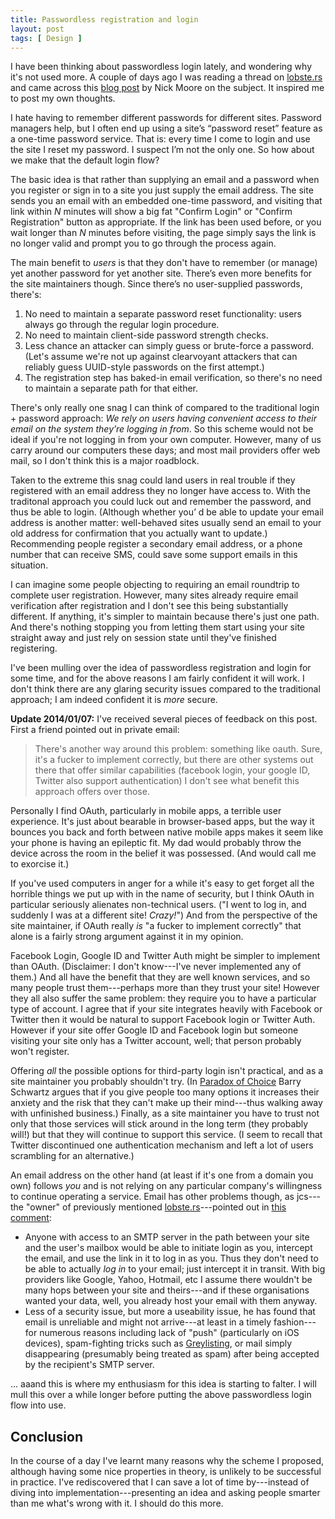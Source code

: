 ```yaml
---
title: Passwordless registration and login
layout: post
tags: [ Design ]
---
```


I have been thinking about passwordless login lately, and wondering
why it's not used more. A couple of days ago I was reading a thread on
[lobste.rs][] and came across this [blog post][] by Nick Moore on the
subject. It inspired me to post my own thoughts.

[lobste.rs]: https://lobste.rs/s/hp5btv/invalid_username_or_password_is_a_useless_security_measure
[blog post]: http://nick.zoic.org/etc/the-selfish-secret-logins-without-passwords/

I hate having to remember different passwords for different sites.
Password managers help, but I often end up using a site’s “password
reset” feature as a one-time password service. That is: every time I
come to login and use the site I reset my password. I suspect I’m not
the only one. So how about we make that the default login flow?

The basic idea is that rather than supplying an email and a password
when you register or sign in to a site you just supply the email
address. The site sends you an email with an embedded one-time
password, and visiting that link within *N* minutes will show a big
fat "Confirm Login" or "Confirm Registration" button as appropriate.
If the link has been used before, or you wait longer than *N* minutes
before visiting, the page simply says the link is no longer valid and
prompt you to go through the process again.

The main benefit to *users* is that they don't have to remember (or
manage) yet another password for yet another site. There’s even more
benefits for the site maintainers though. Since there’s no
user-supplied passwords, there's:

1. No need to maintain a separate password reset functionality: users
   always go through the regular login procedure.
2. No need to maintain client-side password strength checks.
3. Less chance an attacker can simply guess or brute-force a password.
   (Let's assume we're not up against clearvoyant attackers that can
   reliably guess UUID-style passwords on the first attempt.)
4. The registration step has baked-in email verification, so there's
   no need to maintain a separate path for that either.

There's only really one snag I can think of compared to the
traditional login + password approach: *We rely on users having
convenient access to their email on the system they’re logging in
from*. So this scheme would not be ideal if you're not logging in from
your own computer. However, many of us carry around our computers
these days; and most mail providers offer web mail, so I don't think
this is a major roadblock.

Taken to the extreme this snag could land users in real trouble if
they registered with an email address they no longer have access to.
With the traditonal approach you could luck out and remember the
password, and thus be able to login. (Although whether you’ d be able
to update your email address is another matter: well-behaved sites
usually send an email to your old address for confirmation that you
actually want to update.) Recommending people register a secondary
email address, or a phone number that can receive SMS, could save some
support emails in this situation.

I can imagine some people objecting to requiring an email roundtrip to
complete user registration. However, many sites already require email
verification after registration and I don't see this being substantially
different. If anything, it's simpler to maintain because there's just one
path. And there's nothing stopping you from letting them start using your site
straight away and just rely on session state until they've finished
registering.

I've been mulling over the idea of passwordless registration and login
for some time, and for the above reasons I am fairly confident it will
work. I don't think there are any glaring security issues compared to
the traditional approach; I am indeed confident it is *more* secure.

**Update 2014/01/07:** I've received several pieces of feedback on
this post. First a friend pointed out in private email:

> There's another way around this problem: something like oauth. Sure,
> it's a fucker to implement correctly, but there are other systems
> out there that offer similar capabilities (facebook login, your
> google ID, Twitter also support authentication) I don't see what
> benefit this approach offers over those.

Personally I find OAuth, particularly in mobile apps, a terrible user
experience. It's just about bearable in browser-based apps, but the
way it bounces you back and forth between native mobile apps makes it
seem like your phone is having an epileptic fit. My dad would probably
throw the device across the room in the belief it was possessed. (And
would call me to exorcise it.)

If you've used computers in anger for a while it's easy to get forget
all the horrible things we put up with in the name of security, but I
think OAuth in particular seriously alienates non-technical users. ("I
went to log in, and suddenly I was at a different site! *Crazy!*")
And from the perspective of the site maintainer, if OAuth really *is*
"a fucker to implement correctly" that alone is a fairly strong
argument against it in my opinion.

Facebook Login, Google ID and Twitter Auth might be simpler to
implement than OAuth. (Disclaimer: I don't know---I've never
implemented any of them.) And all have the benefit that they are well
known services, and so many people trust them---perhaps more than they
trust your site! However they all also suffer the same problem: they
require you to have a particular type of account. I agree that if your
site integrates heavily with Facebook or Twitter then it would be
natural to support Facebook login or Twitter Auth. However if your
site offer Google ID and Facebook login but someone visiting your site
only has a Twitter account, well; that person probably won't register.

Offering *all* the possible options for third-party login isn't
practical, and as a site maintainer you probably shouldn't try. (In
[Paradox of Choice][] Barry Schwartz argues that if you give people
too many options it increases their anxiety and the risk that they
can't make up their mind---thus walking away with unfinished
business.) Finally, as a site maintainer you have to trust not only
that those services will stick around in the long term (they probably
will!) but that they will continue to support this service. (I seem to
recall that Twitter discontinued one authentication mechanism and left
a lot of users scrambling for an alternative.)

[paradox of choice]: http://en.wikipedia.org/wiki/The_Paradox_of_Choice

An email address on the other hand (at least if it's one from a domain
you own) follows *you* and is not relying on any particular company's
willingness to continue operating a service. Email has other problems
though, as jcs---the "owner" of previously mentioned
[lobste.rs][]---pointed out in [this comment][jcs objections]:

[jcs objections]: https://lobste.rs/s/hp5btv/invalid_username_or_password_is_a_useless_security_measure/comments/vj2k6p#c_vj2k6p
[Greylisting]: http://en.wikipedia.org/wiki/Greylisting

- Anyone with access to an SMTP server in the path between your site
  and the user's mailbox would be able to initiate login as you,
  intercept the email, and use the link in it to log in as you. Thus
  they don't need to be able to actually *log in* to your email; just
  intercept it in transit. With big providers like Google, Yahoo,
  Hotmail, etc I assume there wouldn't be many hops between your site
  and theirs---and if these organisations wanted your data, well, you
  already host your email with them anyway.
- Less of a security issue, but more a useability issue, he has found
  that email is unreliable and might not arrive---at least in a timely
  fashion---for numerous reasons including lack of "push"
  (particularly on iOS devices), spam-fighting tricks such as
  [Greylisting][], or mail simply disappearing (presumably being
  treated as spam) after being accepted by the recipient's SMTP
  server.

... aaand this is where my enthusiasm for this idea is starting to
falter. I will mull this over a while longer before putting the above
passwordless login flow into use.

## Conclusion

In the course of a day I've learnt many reasons why the scheme I
proposed, although having some nice properties in theory, is unlikely
to be successful in practice. I've rediscovered that I can save a lot
of time by---instead of diving into implementation---presenting an
idea and asking people smarter than me what's wrong with it. I should
do this more.
